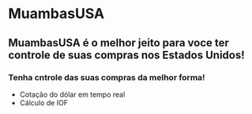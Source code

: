 # MuambasUSA
## MuambasUSA é o melhor jeito para voce ter controle de suas compras nos Estados Unidos!

### Tenha cntrole das suas compras da melhor forma!

* Cotação do dólar em tempo real
* Cálculo de IOF


